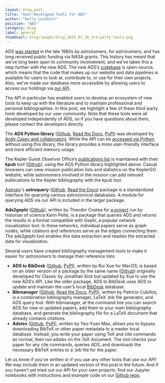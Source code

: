 ```yaml
---
layout: blog_post
title: "User-Developed Tools for ADS"
author: "Kelly Lockhart"
position: "ADS"
category: blog
label: general
thumbnail: blog/images/blog_2019_07_30_3rd-party-tools.png
---
```


ADS [was started](https://ui.adsabs.harvard.edu/about/history/) in the late 1980s by astronomers, for astronomers, and has long received public funding via NASA grants. This history has meant that we’ve long been open to community involvement, and we’ve taken this a step further with the new ADS. The new ADS’s [codebase](https://github.com/adsabs) is open-source, which means that the code that makes up our website and data pipelines is available for users to look at, contribute to, or use for their own projects. Also, we’ve made our database more accessible by allowing users to access our holdings via [our API](https://github.com/adsabs/adsabs-dev-api). 

The API in particular has enabled users to develop an ecosystem of new tools to keep up with the literature and to maintain professional and personal bibliographies. In this post, we highlight a few of these third-party tools developed by our user community. Note that these tools were all developed independently of ADS, so if you have questions about them, please contact the developers directly.

The **ADS Python library** ([Github](https://github.com/andycasey/ads), [Read the Docs](https://ads.readthedocs.io/en/latest/), [PyPI](https://pypi.org/project/ads/)) was developed by [Andy Casey and collaborators](https://ads.readthedocs.io/en/latest/#authors). While the API can be [accessed via Python](https://github.com/adsabs/adsabs-dev-api/blob/master/Converting_curl_to_python.ipynb) without using this library, the library provides a more user-friendly interface and more efficient memory usage.

The Kepler Guest Observer Office’s [publications list](https://keplerscience.arc.nasa.gov/publications.html) is maintained with their **kpub** tool  ([Github](https://github.com/KeplerGO/kpub)), using the ADS Python library highlighted above. Casual browsers can view mission publication lists and statistics on the KeplerGO website, while astronomers involved in the mission can add relevant publications to the Kepler bibliography with the kpub tool.

[Astropy](https://www.astropy.org/)'s **astroquery** ([Github](https://github.com/astropy/astroquery), [Read the Docs](https://astroquery.readthedocs.io/en/latest/)) package is a standardized interface for querying various astronomical databases. A module for querying ADS via our API is included in the larger package.

**Ads2gephi** ([Github](https://github.com/03b8/ads2gephi)), written by Theodor Costea for [a project](http://adsabs.github.io/blog/concepts-at-work) run by historian of science Karin Pelte, is a package that queries ADS and returns the results in a format compatible with Gephi, a popular network visualization tool. In these networks, individual papers serve as graph nodes, while citations and references serve as the edges connecting them. The ads2gephi tool enables this data extraction and readies the extracted data for visualization.

Several users have created bibliography management tools to make it easier for astronomers to manage their reference lists:
* **ADS to BibDesk** ([Github](https://github.com/r-xue/ads2bibdesk), [PyPI](https://pypi.org/project/ads2bibdesk/)), written by Rui Xue for MacOS, is based on an older version of a package by the same name ([Github](https://github.com/jonathansick/ads_bibdesk)) originally developed for Classic by Jonathan Sick but updated by Xue to use the new ADS’s API. Like the older package, ADS to BibDesk uses ADS to update and maintain the user’s local [BibDesk](https://bibdesk.sourceforge.io/) database. 
* **Bibmanager** ([Github](https://github.com/pcubillos/bibmanager), [Read the Docs](https://bibmanager.readthedocs.io/en/latest/), [PyPI](https://pypi.org/project/bibmanager/)), written by Patricio Cubillos, is a combination bibliography manager, LaTeX .bib file generator, and ADS query tool. With bibmanager, at the command line you can search ADS for new or updated papers, add them to your main bibliography database, and generate the bibliography file for a LaTeX document that already contains citations.
* **Adstex** ([Github](https://github.com/yymao/adstex), [PyPI](https://pypi.org/project/adstex/)), written by Yao-Yuan Mao, allows you to bypass downloading BibTeX or other paper metadata to a master local database. Instead, you write your paper using TeX and cite commands as normal, then run adstex on the TeX document. The tool checks your paper for any cite commands, queries ADS, and downloads the necessary BibTeX entries to a .bib file for the paper.

Let us know if you’ve written or if you use any other tools that use our API! We may include them in an updated version of this post in the future. And if you haven’t yet tried out our API for your own projects, find our Jupyter notebooks with instructions and example code on our [Github repo](https://github.com/adsabs/adsabs-dev-api).
